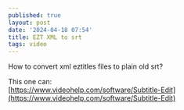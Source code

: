 ```yaml
---
published: true
layout: post
date: '2024-04-18 07:54'
title: EZT XML to srt
tags: video 
---
```

How to convert xml eztitles files to plain old srt?

This one can:  
[https://www.videohelp.com/software/Subtitle-Edit](https://www.videohelp.com/software/Subtitle-Edit)

